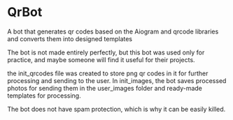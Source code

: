# QrBot
A bot that generates qr codes based on the Aiogram and qrcode libraries and converts them into designed templates

The bot is not made entirely perfectly, but this bot was used only for practice, and maybe someone will find it useful for their projects.


the init_qrcodes file was created to store png qr codes in it for further processing and sending to the user. In init_images, the bot saves processed photos for sending them in the user_images folder and ready-made templates for processing.

The bot does not have spam protection, which is why it can be easily killed.
